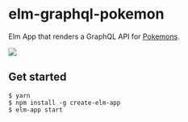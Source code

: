 #  elm-graphql-pokemon
Elm App that renders a GraphQL API for [Pokemons](https://wayfair.github.io/dociql/).

![](https://i.gyazo.com/a10d078c8bae55cb4efdfbd5dc324e79.png)

## Get started

```
$ yarn
$ npm install -g create-elm-app
$ elm-app start
```
